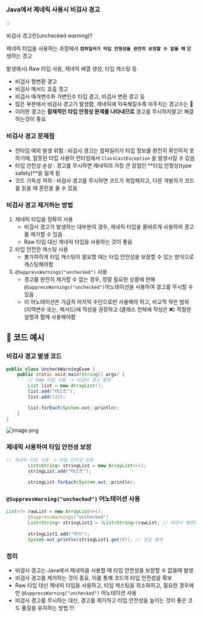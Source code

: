 ### Java에서 제네릭 사용시 비검사 경고

<aside>
💡

비검사 경고란(unchecked warning)?

제네릭 타입을 사용하는 과정에서 **`컴파일러가 타입 안정성을 완전히 보장할 수 없을 때`** 발생하는 경고

발생예시) Raw 타입 사용, 제네릭 배열 생성, 타입 캐스팅 등

</aside>

- 비검사 형변환 경고
- 비검사 메서드 호출 경고
- 비검사 매개변수화 가변인수 타입 경고, 비검사 변환 경고 등
- 많은 부분에서 비검사 경고가 발생함, 제네릭에 익숙해질수록 마주치는 경고수는 🔽
- 이러한 경고는 **잠재적인 타입 안정성 문제를 나타내므로** 경고를 무시하지말고!
  해결하는것이 중요

### 비검사 경고 문제점

- 런타임 예외 발생 위험 : 비검사 경고는 컴파일러가 타입 정보를 완전히 확인하지 못하기에, 잘못된 타입 사용이 런타임에서 `ClassCastException` 을 발생시킬 수 있음
- 타입 안전성 손상 : 경고를 무시하면 제네릭의 가장 큰 장점인 **타입 안정성(type safety)**을 잃게 됨
- 코드 가독성 저하 : 비검사 경고를 무시하면 코드가 복잡해지고, 다른 개발자가 코드를 읽을 때 혼란을 줄 수 있음

### 비검사 경고 제거하는 방법

1. 제네릭 타입을 정확히 사용
    - 비검사 경고가 발생하는 대부분의 경우, 제네릭 타입을 올바르게 사용하여 경고를 제거할 수 있음
    - Raw 타입 대신 제네릭 타입을 사용하는 것이 좋음
2. 타입 안전한 캐스팅 사용
    - 불가피하게 타입 캐스팅이 필요할 때는 타입 안전성을 보장할 수 있는 방식으로 캐스팅해야함
3. `@SuppressWarnings("unchecked")` 사용
    - 경고를 완전히 제거할 수 없는 경우, 정말 필요한 상황에 한해 `@SuppressWarnings("unchecked")`어노테이션을 사용하여 경고를 무시할 수 있음
    - 이 어노테이션은 가급적 마지막 수단으로만 사용해야 하고,
      비교적 작은 범위 (지역변수 또는, 메서드)에 작성을 권장하고 (클래스 전체에 작성은 ❌)
      적절한 설명과 함께 사용해야함

## 📌 코드 예시

### 비검사 경고 발생 코드

```java
public class UncheckWarningExam {
	public static void main(String[] args) {
		// RAW 타입 사용 -> 비검사 경고 발생
		List list = new ArrayList();
		list.add("테스트");
		list.add(123);

		list.forEach(System.out::println);
	}
}
```

![image.png](https://prod-files-secure.s3.us-west-2.amazonaws.com/ea4a33e0-958d-4ee3-a09d-3d351c98a753/45524c0c-c353-47aa-b5fd-140bf15f7fc5/image.png)

### 제네릭 사용하여 타입 안전성 보장

```java
// 제네릭 타입 사용 -> 타입 안전성 보장
		List<String> stringList = new ArrayList<>();
		stringList.add("테스트");
		
		stringList.forEach(System.out::println);
```

### `@SuppressWarning("unchecked")` 어노테이션 사용

```java
List<?> rawList = new ArrayList<>();
		@SuppressWarnings("unchecked")
		List<String> stringList1 = (List<String>)rawList; // 비검사 형변환, 불가피한 경우에만 어노테이션 사용, 코드가 안전하다는 확신이 있을때!
		
		stringList1.add("하이");
		System.out.println(stringList1.get(0)); // 정상 출력
```

### 정리

- 비검사 경고는 Java에서 제네릭을 사용할 때 타입 안전성을 보장할 수 없을때 발생
- 비검사 경고를 제거하는 것이 중요, 이를 통해 코드의 타입 안전성을 확보
- Raw 타입 대신 제네릭 타입을 사용하고, 타입 캐스팅을 최소화하고, 필요한 경우에만 `@SuppressWarning("unchecked")` 어노테이션 사용
- 비검사 경고를 무시하는 대신, 경고를 제거하고 타입 안전성을 높이는 것이 좋은 코드 품질을 유지하는 방법 !!!